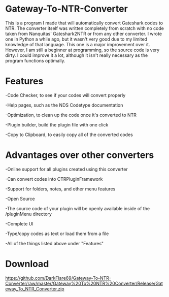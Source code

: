 # Gateway-To-NTR-Converter

This is a program I made that will automatically convert Gateshark codes to NTR. The converter itself was written completely from scratch with no code taken from Nanquitas' Gateshark2NTR or from any other converter. I wrote one in Python a while ago, but it wasn't very good due to my limited knowledge of that language. This one is a major improvement over it. However, I am still a beginner at programming, so the source code is very dirty. I could improve it a lot, although it isn't really necessary as the program functions optimally.

# Features
-Code Checker, to see if your codes will convert properly

-Help pages, such as the NDS Codetype documentation

-Optimization, to clean up the code once it's converted to NTR

-Plugin builder, build the plugin file with one click

-Copy to Clipboard, to easily copy all of the converted codes


# Advantages over other converters
-Online support for all plugins created using this converter

-Can convert codes into CTRPluginFramework

-Support for folders, notes, and other menu features

-Open Source

-The source code of your plugin will be openly available inside of the /pluginMenu directory

-Complete UI

-Type/copy codes as text or load them from a file

-All of the things listed above under "Features"

# Download
https://github.com/DarkFlare69/Gateway-To-NTR-Converter/raw/master/Gateway%20To%20NTR%20Converter/Release/Gateway_To_NTR_Converter.zip
